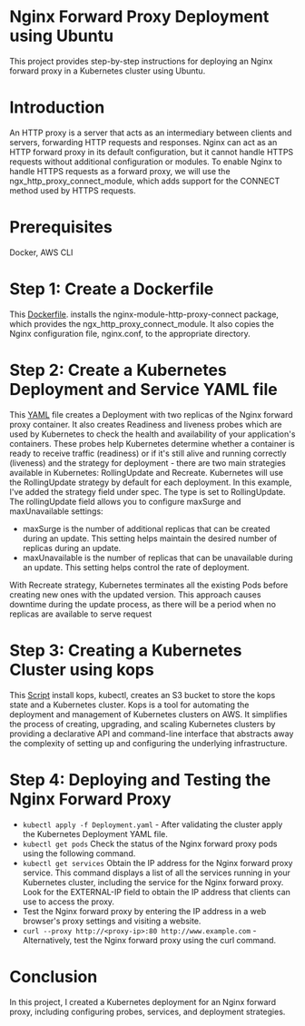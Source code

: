 # Nginx Forward Proxy Deployment using Ubuntu
This project provides step-by-step instructions for deploying an Nginx forward proxy in a Kubernetes cluster using Ubuntu.

# Introduction
An HTTP proxy is a server that acts as an intermediary between clients and servers, forwarding HTTP requests and responses. Nginx can act as an HTTP forward proxy in its default configuration, but it cannot handle HTTPS requests without additional configuration or modules. To enable Nginx to handle HTTPS requests as a forward proxy, we will use the ngx_http_proxy_connect_module, which adds support for the CONNECT method used by HTTPS requests.

# Prerequisites
Docker, AWS CLI

# Step 1: Create a Dockerfile
This [Dockerfile](./Dockerfile). installs the nginx-module-http-proxy-connect package, which provides the ngx_http_proxy_connect_module. It also copies the Nginx configuration file, nginx.conf, to the appropriate directory.

# Step 2: Create a Kubernetes Deployment and Service YAML file
This [YAML](./Deployment.yaml) file creates a Deployment with two replicas of the Nginx forward proxy container. It also creates Readiness and liveness probes which are used by Kubernetes to check the health and availability of your application's containers. These probes help Kubernetes determine whether a container is ready to receive traffic (readiness) or if it's still alive and running correctly (liveness) and the strategy for deployment - there are two main strategies available in Kubernetes: RollingUpdate and Recreate. Kubernetes will use the RollingUpdate strategy by default for each deployment. In this example, I've added the strategy field under spec. The type is set to RollingUpdate. The rollingUpdate field allows you to configure maxSurge and maxUnavailable settings:
- maxSurge is the number of additional replicas that can be created during an update. This setting helps maintain the desired number of replicas during an update.
- maxUnavailable is the number of replicas that can be unavailable during an update. This setting helps control the rate of deployment.

With Recreate strategy, Kubernetes terminates all the existing Pods before creating new ones with the updated version. This approach causes downtime during the update process, as there will be a period when no replicas are available to serve request

# Step 3: Creating a Kubernetes Cluster using kops
This [Script](./kops.sh) install kops, kubectl, creates an S3 bucket to store the kops state and a Kubernetes cluster.
Kops is a tool for automating the deployment and management of Kubernetes clusters on AWS. It simplifies the process of creating, upgrading, and scaling Kubernetes clusters by providing a declarative API and command-line interface that abstracts away the complexity of setting up and configuring the underlying infrastructure.

# Step 4: Deploying and Testing the Nginx Forward Proxy
- `kubectl apply -f Deployment.yaml` - After validating the cluster apply the Kubernetes Deployment YAML file.
- `kubectl get pods` Check the status of the Nginx forward proxy pods using the following command.
- `kubectl get services` Obtain the IP address for the Nginx forward proxy service. This command displays a list of all the services running in your Kubernetes cluster, including the service for the Nginx forward proxy. Look for the EXTERNAL-IP field to obtain the IP address that clients can use to access the proxy.
- Test the Nginx forward proxy by entering the IP address in a web browser's proxy settings and visiting a website. 
- `curl --proxy http://<proxy-ip>:80 http://www.example.com` - Alternatively, test the Nginx forward proxy using the curl command.

# Conclusion
In this project, I created a Kubernetes deployment for an Nginx forward proxy, including configuring probes, services, and deployment strategies.

